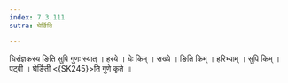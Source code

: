 ```yaml
---
index: 7.3.111
sutra: घेर्ङिति

---
```

 घिसंज्ञकस्य ङिति सुपि गुणः स्यात् । हरये । घेः किम् । सख्ये । ङिति किम् । हरिभ्याम् । सुपि किम् । पट्वी । घेर्ङिती <{SK245}>ति गुणे कृते ॥